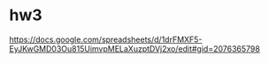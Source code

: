 # hw3
https://docs.google.com/spreadsheets/d/1drFMXF5-EyJKwGMD03Ou815UimvpMELaXuzptDVj2xo/edit#gid=2076365798
